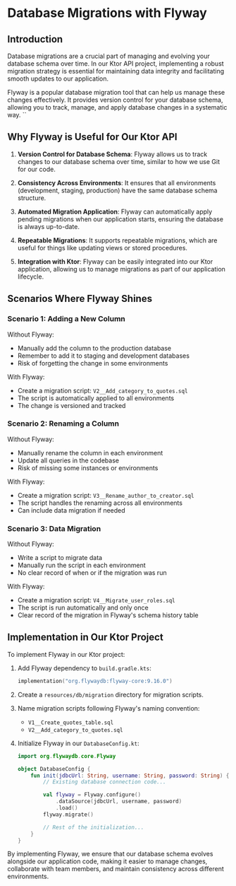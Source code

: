 # Database Migrations with Flyway

## Introduction

Database migrations are a crucial part of managing and evolving your database schema over time. In our Ktor API project, implementing a robust migration strategy is essential for maintaining data integrity and facilitating smooth updates to our application.

Flyway is a popular database migration tool that can help us manage these changes effectively. It provides version control for your database schema, allowing you to track, manage, and apply database changes in a systematic way.
``
## Why Flyway is Useful for Our Ktor API

1. **Version Control for Database Schema**: Flyway allows us to track changes to our database schema over time, similar to how we use Git for our code.

2. **Consistency Across Environments**: It ensures that all environments (development, staging, production) have the same database schema structure.

3. **Automated Migration Application**: Flyway can automatically apply pending migrations when our application starts, ensuring the database is always up-to-date.

4. **Repeatable Migrations**: It supports repeatable migrations, which are useful for things like updating views or stored procedures.

5. **Integration with Ktor**: Flyway can be easily integrated into our Ktor application, allowing us to manage migrations as part of our application lifecycle.

## Scenarios Where Flyway Shines

### Scenario 1: Adding a New Column

Without Flyway:
- Manually add the column to the production database
- Remember to add it to staging and development databases
- Risk of forgetting the change in some environments

With Flyway:
- Create a migration script: `V2__Add_category_to_quotes.sql`
- The script is automatically applied to all environments
- The change is versioned and tracked

### Scenario 2: Renaming a Column

Without Flyway:
- Manually rename the column in each environment
- Update all queries in the codebase
- Risk of missing some instances or environments

With Flyway:
- Create a migration script: `V3__Rename_author_to_creator.sql`
- The script handles the renaming across all environments
- Can include data migration if needed

### Scenario 3: Data Migration

Without Flyway:
- Write a script to migrate data
- Manually run the script in each environment
- No clear record of when or if the migration was run

With Flyway:
- Create a migration script: `V4__Migrate_user_roles.sql`
- The script is run automatically and only once
- Clear record of the migration in Flyway's schema history table

## Implementation in Our Ktor Project

To implement Flyway in our Ktor project:

1. Add Flyway dependency to `build.gradle.kts`:
   ```kotlin
   implementation("org.flywaydb:flyway-core:9.16.0")
   ```

2. Create a `resources/db/migration` directory for migration scripts.

3. Name migration scripts following Flyway's naming convention:
   - `V1__Create_quotes_table.sql`
   - `V2__Add_category_to_quotes.sql`

4. Initialize Flyway in our `DatabaseConfig.kt`:
   ```kotlin
   import org.flywaydb.core.Flyway

   object DatabaseConfig {
       fun init(jdbcUrl: String, username: String, password: String) {
           // Existing database connection code...

           val flyway = Flyway.configure()
               .dataSource(jdbcUrl, username, password)
               .load()
           flyway.migrate()

           // Rest of the initialization...
       }
   }
   ```

By implementing Flyway, we ensure that our database schema evolves alongside our application code, making it easier to manage changes, collaborate with team members, and maintain consistency across different environments.

